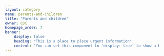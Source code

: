 ```yaml
---
layout: category
name: parents-and-children
title: "Parents and children"
owner: CDC
homepage_order: 7
banner:
    display: false
    heading: "This is a place to place urgent information"
    content: "You can set this component to 'display: true' to show a banner at the top of the page."
---
```

